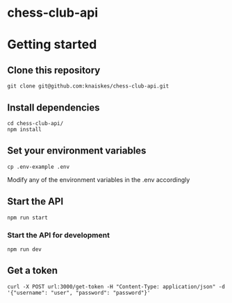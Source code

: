 # chess-club-api

# Getting started

## Clone this repository

```
git clone git@github.com:knaiskes/chess-club-api.git
```

## Install dependencies

```
cd chess-club-api/
npm install
```

## Set your environment variables

```
cp .env-example .env
```

Modify any of the environment variables in the .env accordingly

## Start the API

```
npm run start
```

### Start the API for development

```
npm run dev
```

## Get a token

```
curl -X POST url:3000/get-token -H "Content-Type: application/json" -d '{"username": "user", "password": "password"}'
```
